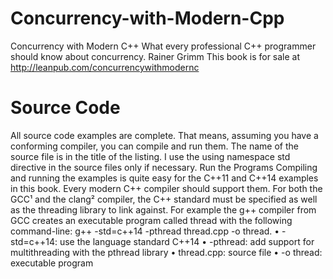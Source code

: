 # Concurrency-with-Modern-Cpp
Concurrency with Modern C++ What every professional C++ programmer should know about concurrency. 
Rainer Grimm 
This book is for sale at http://leanpub.com/concurrencywithmodernc

# Source Code
  All source code examples are complete. That means, assuming you have a conforming compiler, you
  can compile and run them. The name of the source file is in the title of the listing. I use the using
  namespace std directive in the source files only if necessary.
Run the Programs
  Compiling and running the examples is quite easy for the C++11 and C++14 examples in this book.
  Every modern C++ compiler should support them. For both the GCC¹ and the clang² compiler, the
  C++ standard must be specified as well as the threading library to link against. For example the g++
  compiler from GCC creates an executable program called thread with the following command-line:
  g++ -std=c++14 -pthread thread.cpp -o thread.
  • -std=c++14: use the language standard C++14
  • -pthread: add support for multithreading with the pthread library
  • thread.cpp: source file
  • -o thread: executable program
